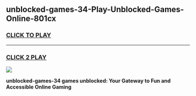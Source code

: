 
## unblocked-games-34-Play-Unblocked-Games-Online-801cx
<h3>
<a href="https://premium76.site?title=unblocked-games-34&ref=25A">CLICK TO PLAY</a></h3>
<hr>

<h3>
<a href="https://premium76.site?title=unblocked-games-34&ref=25A">CLICK 2 PLAY</a>
  
</h3>

<a href="https://premium76.site?title=unblocked-games-34&ref=25A"><img src="https://clearcache.store/games.png"></a>


**unblocked-games-34 games unblocked: Your Gateway to Fun and Accessible Online Gaming**
